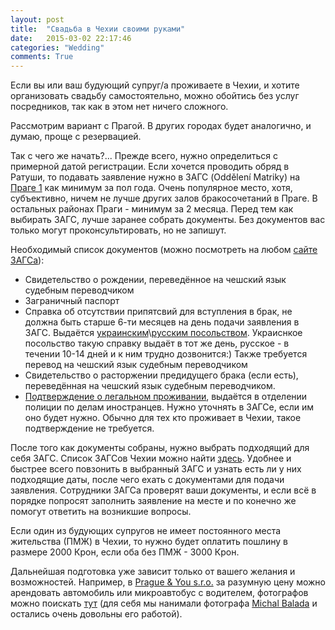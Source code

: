 ```yaml
---
layout: post
title:  "Свадьба в Чехии своими руками"
date:   2015-03-02 22:17:46
categories: "Wedding"
comments: True
---
```

Если вы или ваш будующий супруг/а проживаете в Чехии, и хотите организовать свадьбу самостоятельно, можно обойтись без услуг посредников, так как в этом нет ничего сложного.

<!--more-->

Рассмотрим вариант с Прагой. В других городах будет аналогично, и думаю, проще с резервацией. 

Так с чего же начать?... Прежде всего, нужно определиться с примерной датой регистрации. Если хочется проводить обряд в Ратуши, то подавать заявление нужно в ЗАГС (Oddělení Matriky) на 
<a href="http://www.praha1.cz/cps/psv-odbory-uzavreni-manzelstvi.html">Праге 1</a> как минимум за пол года. Очень популярное место, хотя, субъективно, ничем не лучше других залов бракосочетаний в Праге.
В остальных районах Праги - минимум за 2 месяца. Перед тем как выбирать ЗАГС, лучше заранее собрать документы. Без документов вас только могут проконсультировать, но не запишут. 

<p>Необходимый список документов (можно посмотреть на любом <a href="http://www.praha1.cz/cps/psv-odbory-uzavreni-manzelstvi.html">сайте ЗАГСа</a>):
<ul>
<li>Свидетельство о рождении, переведённое на чешский язык судебным переводчиком</li>
<li>Заграничный паспорт</li>
<li>Справка об отсутствии припятсвий для вступления в брак, не должна быть старше 6-ти месяцев на день подачи заявления в ЗАГС. Выдаётся <a href="http://czechia.mfa.gov.ua/">украинским</a>\<a href="http://www.czech.mid.ru/">русским посольством</a>. 
Украиснкое посольство такую справку выдаёт в тот же день, русское - в течении 10-14 дней и к ним трудно дозвонится:) Также требуется перевод на чешский язык судебным переводчиком</li>
<li>Свидетельство о расторжении предидущего брака (если есть), переведённая на чешский язык судебным переводчиком.</li>
<li><a href="http://www.mvcr.cz/clanek/vydavani-potvrzeni-o-opravnenosti-pobytu-za-ucelem-uzavreni-snatku-registrovaneho-partnerstvi-od-24-cervna-2014.aspx">Подтверждение о 
легальном проживании</a>, выдаётся в отделении полиции по делам иностранцев. Нужно уточнять в ЗАГСе, если им оно будет нужно. Обычно для тех кто проживает в Чехии, такое подтверждение не требуется.</li>
</ul>
</p>

После того как документы собраны, нужно выбрать подходящий для себя ЗАГС. Список ЗАГСов Чехии можно найти <a href="http://www.statnisprava.cz/rstsp/ciselniky.nsf/i/d0054">здесь</a>. 
Удобнее и быстрее всего повзонить в выбранный ЗАГС и узнать есть ли у них подходящие даты, после чего ехать с документами для подачи заявления. Сотрудники ЗАГСа проверят ваши документы, и 
если всё в порядке попросят заполнить заявление на месте и по конечно же помогут ответить на возникшие вопросы. 

Если один из будующих супругов не имеет постоянного места жительства (ПМЖ) в Чехии, то нужно будет оплатить пошлину в размере 2000 Крон, если оба без ПМЖ - 3000 Крон. 

Дальнейшая подготовка уже зависит только от вашего желания и возможностей. Например, в <a href="http://www.private-cars.cz/o-nas-prague.htm">Prague & You s.r.o.</a> 
за разумную цену можно арендовать автомобиль или микроавтобус с водителем, фотографов можно поискать <a href="http://www.svatebni-fotografove.info/category/ceska-republika/">тут</a>
(для себя мы нанимали фотографа <a href="http://www.michalbalada.com/">Michal Balada</a> и остались очень довольны его работой).  
